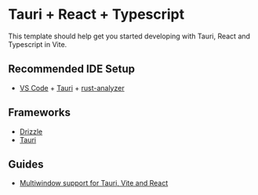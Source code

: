 # Tauri + React + Typescript

This template should help get you started developing with Tauri, React and Typescript in Vite.

## Recommended IDE Setup

- [VS Code](https://code.visualstudio.com/) + [Tauri](https://marketplace.visualstudio.com/items?itemName=tauri-apps.tauri-vscode) + [rust-analyzer](https://marketplace.visualstudio.com/items?itemName=rust-lang.rust-analyzer)

## Frameworks

- [Drizzle](https://orm.drizzle.team)
- [Tauri](https://v2.tauri.app)

## Guides

- [Multiwindow support for Tauri, Vite and React](https://stackoverflow.com/questions/77775315/how-to-create-mulitwindows-in-tauri-rust-react-typescript-html-css)
